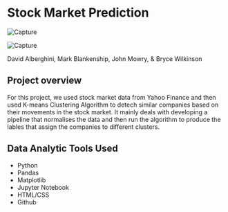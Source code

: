 # Stock Market Prediction

![Capture](https://user-images.githubusercontent.com/75405590/120405085-015c2180-c305-11eb-9193-89674861be1d.JPG)

![Capture](https://user-images.githubusercontent.com/72773479/126729318-a823d57c-8348-4182-a3d0-5b97f45e3ab0.png)

David Alberghini, Mark Blankenship, John Mowry, & Bryce Wilkinson

## Project overview
For this project, we used stock market data from Yahoo Finance and then used K-means Clustering Algorithm to detech similar companies based on their movements in the stock market. It mainly deals with developing a pipeline that normalises the data and then run the algorithm to produce the lables that assign the companies to different clusters. 

## Data Analytic Tools Used
  * Python
  * Pandas
  * Matplotlib
  * Jupyter Notebook
  * HTML/CSS
  * Github

